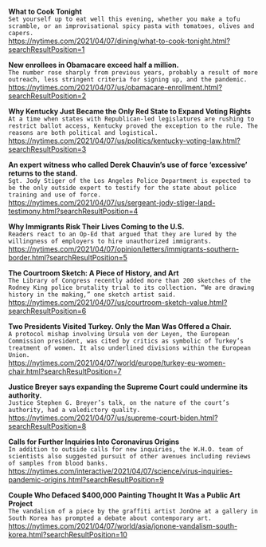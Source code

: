 **What to Cook Tonight**\
`Set yourself up to eat well this evening, whether you make a tofu scramble, or an improvisational spicy pasta with tomatoes, olives and capers.`\
https://nytimes.com/2021/04/07/dining/what-to-cook-tonight.html?searchResultPosition=1

**New enrollees in Obamacare exceed half a million.**\
`The number rose sharply from previous years, probably a result of more outreach, less stringent criteria for signing up, and the pandemic.`\
https://nytimes.com/2021/04/07/us/obamacare-enrollment.html?searchResultPosition=2

**Why Kentucky Just Became the Only Red State to Expand Voting Rights**\
`At a time when states with Republican-led legislatures are rushing to restrict ballot access, Kentucky proved the exception to the rule. The reasons are both political and logistical.`\
https://nytimes.com/2021/04/07/us/politics/kentucky-voting-law.html?searchResultPosition=3

**An expert witness who called Derek Chauvin’s use of force ‘excessive’ returns to the stand.**\
`Sgt. Jody Stiger of the Los Angeles Police Department is expected to be the only outside expert to testify for the state about police training and use of force.`\
https://nytimes.com/2021/04/07/us/sergeant-jody-stiger-lapd-testimony.html?searchResultPosition=4

**Why Immigrants Risk Their Lives Coming to the U.S.**\
`Readers react to an Op-Ed that argued that they are lured by the willingness of employers to hire unauthorized immigrants.`\
https://nytimes.com/2021/04/07/opinion/letters/immigrants-southern-border.html?searchResultPosition=5

**The Courtroom Sketch: A Piece of History, and Art**\
`The Library of Congress recently added more than 200 sketches of the Rodney King police brutality trial to its collection. “We are drawing history in the making,” one sketch artist said.`\
https://nytimes.com/2021/04/07/us/courtroom-sketch-value.html?searchResultPosition=6

**Two Presidents Visited Turkey. Only the Man Was Offered a Chair.**\
`A protocol mishap involving Ursula von der Leyen, the European Commission president, was cited by critics as symbolic of Turkey’s treatment of women. It also underlined divisions within the European Union.`\
https://nytimes.com/2021/04/07/world/europe/turkey-eu-women-chair.html?searchResultPosition=7

**Justice Breyer says expanding the Supreme Court could undermine its authority.**\
`Justice Stephen G. Breyer’s talk, on the nature of the court’s authority, had a valedictory quality.`\
https://nytimes.com/2021/04/07/us/supreme-court-biden.html?searchResultPosition=8

**Calls for Further Inquiries Into Coronavirus Origins**\
`In addition to outside calls for new inquiries, the W.H.O. team of scientists also suggested pursuit of other avenues including reviews of samples from blood banks.`\
https://nytimes.com/interactive/2021/04/07/science/virus-inquiries-pandemic-origins.html?searchResultPosition=9

**Couple Who Defaced $400,000 Painting Thought It Was a Public Art Project**\
`The vandalism of a piece by the graffiti artist JonOne at a gallery in South Korea has prompted a debate about contemporary art.`\
https://nytimes.com/2021/04/07/world/asia/jonone-vandalism-south-korea.html?searchResultPosition=10

